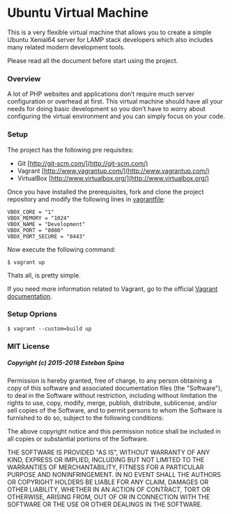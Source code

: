 # Ubuntu Virtual Machine #

This is a very flexible virtual machine that allows you to create a simple Ubuntu Xenial64 server for LAMP stack developers which also includes many related modern development tools.

Please read all the document before start using the project.

### Overview ###

A lot of PHP websites and applications don’t require much server configuration or overhead at first. This virtual machine should have all your needs for doing basic development so you don’t have to worry about configuring the virtual environment and you can simply focus on your code.

### Setup ###

The project has the following pre requisites:

* Git [http://git-scm.com/](http://git-scm.com/)
* Vagrant [http://www.vagrantup.com/](http://www.vagrantup.com/)
* VirtualBox [http://www.virtualbox.org/](http://www.virtualbox.org/)

Once you have installed the prerequisites, fork and clone the project repository and modify the following lines in [vagrantfile](./vagrantfile):

```
VBOX_CORE = "1"
VBOX_MEMORY = "1024"
VBOX_NAME = "Development"
VBOX_PORT = "8080"
VBOX_PORT_SECURE = "8443"
```

Now execute the following command:

```
$ vagrant up
```

Thats all, is pretty simple.

If you need more information related to Vagrant, go to the official [Vagrant documentation](https://www.vagrantup.com/docs/).

### Setup Oprions ###

```
$ vagrant --custom=build up
```

### MIT License ###

##### Copyright (c) 2015-2018 Esteban Spina #####

Permission is hereby granted, free of charge, to any person obtaining a copy of this software and associated documentation files (the "Software"), to deal in the Software without restriction, including without limitation the rights to use, copy, modify, merge, publish, distribute, sublicense, and/or sell copies of the Software, and to permit persons to whom the Software is furnished to do so, subject to the following conditions:

The above copyright notice and this permission notice shall be included in all copies or substantial portions of the Software.

THE SOFTWARE IS PROVIDED "AS IS", WITHOUT WARRANTY OF ANY KIND, EXPRESS OR IMPLIED, INCLUDING BUT NOT LIMITED TO THE WARRANTIES OF MERCHANTABILITY, FITNESS FOR A PARTICULAR PURPOSE AND NONINFRINGEMENT. IN NO EVENT SHALL THE AUTHORS OR COPYRIGHT HOLDERS BE LIABLE FOR ANY CLAIM, DAMAGES OR OTHER LIABILITY, WHETHER IN AN ACTION OF CONTRACT, TORT OR OTHERWISE, ARISING FROM, OUT OF OR IN CONNECTION WITH THE SOFTWARE OR THE USE OR OTHER DEALINGS IN THE SOFTWARE.
